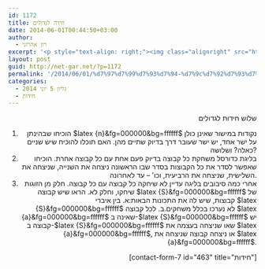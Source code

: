 ```yaml
---
id: 1172
title: חידה לגדולים
date: 2014-06-01T00:44:50+03:00
author:
  - רון אהרוני
excerpt: '<p style="text-align: right;"><img class="alignright" src="http://net-gar.net/wp-content/uploads/2014/01/qustion2.png" alt="qustion2" width="100" height="90" />חידה מעניינת לילדים גדולים.</p>'
layout: post
guid: http://net-gar.net/?p=1172
permalink: '/2014/06/01/%d7%97%d7%99%d7%93%d7%94-%d7%9c%d7%92%d7%93%d7%95%d7%9c%d7%99%d7%9d-2/'
categories:
  - גליון 5 יוני 2014
  - חידות
---
```

<p style="text-align: right;">
  שלוש חידות לגדולים
</p>

<ol style="text-align: right;">
  <li>
    הוכיחו שבהינתן $latex {n}&fg=000000&bg=ffffff$ נקודות במישור שאינן כולן על ישר אחד, יש ישר שעובר דרך בדיוק שתיים מהן. האם תוכלו להוכיח שיש שניים כאלה? ושלושה?
  </li>
  <li>
    בליגת כדורסל משחקת כל קבוצה בדיוק פעם אחת עם כל קבוצה אחרת. הוכיחו שאפשר לסדר את כל הקבוצות בסדר שבו הראשונה ניצחה את השנייה, שניצחה את השלישית, שניצחה את הרביעית, וכו' &#8211; עד לאחרונה.
  </li>
  <li>
    אחרי כמה סיבובים בליגה עדיין לא שיחקה כל קבוצה עם כל קבוצה. חלק מן הזוגות שיחקו, וחלק לא. הראו שיש קבוצה $latex {S}&fg=000000&bg=ffffff$ של קבוצות, שיש לה את התכונות הבאות:א. בין איברי $latex {S}&fg=000000&bg=ffffff$ לא נערכו בכלל משחקים.ב. לכל קבוצה $latex {a}&fg=000000&bg=ffffff$ שאינה ב-$latex {S}&fg=000000&bg=ffffff$ יש קבוצה ב-$latex {S}&fg=000000&bg=ffffff$ שאו שניצחה בעצמה את $latex {a}&fg=000000&bg=ffffff$, או ניצחה קבוצה שניצחה את $latex {a}&fg=000000&bg=ffffff$.
  </li>
</ol>

<p style="text-align: right;">
  [contact-form-7 id="463" title="חידות"]
</p>